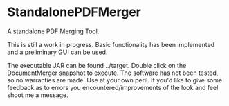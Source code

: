 # StandalonePDFMerger
A standalone PDF Merging Tool.

This is still a work in progress. Basic functionality has been implemented and a preliminary GUI can be used.

The executable JAR can be found ../target.
Double click on the DocumentMerger snapshot to execute.
The software has not been tested, so no warranties are made.
Use at your own peril. If you'd like to give some feedback as to errors you encountered/improvements of the look and feel
shoot me a message.
